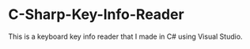 # C-Sharp-Key-Info-Reader
This is a keyboard key info reader that I made in C# using Visual Studio.
